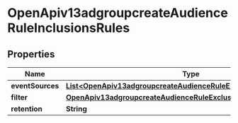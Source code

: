 # OpenApiv13adgroupcreateAudienceRuleInclusionsRules

## Properties
Name | Type | Description | Notes
------------ | ------------- | ------------- | -------------
**eventSources** | [**List&lt;OpenApiv13adgroupcreateAudienceRuleExclusionsEventSources&gt;**](OpenApiv13adgroupcreateAudienceRuleExclusionsEventSources.md) |  |  [optional]
**filter** | [**OpenApiv13adgroupcreateAudienceRuleExclusionsFilter**](OpenApiv13adgroupcreateAudienceRuleExclusionsFilter.md) |  |  [optional]
**retention** | **String** |  |  [optional]
